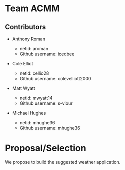 # Team ACMM
## Contributors

* Anthony Roman
  * netid: aroman
  * Github username: icedbee

* Cole Elliot
  * netid: cellio28
  * Github username: colevelliott2000

* Matt Wyatt
  * netid: mwyatt14
  * Github username: s-viour

* Michael Hughes
  * netid: mhughe36
  * Github username: mhughe36

# Proposal/Selection
We propose to build the suggested weather application.